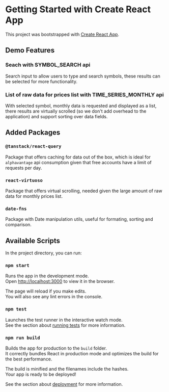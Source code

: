 # Getting Started with Create React App

This project was bootstrapped with [Create React App](https://github.com/facebook/create-react-app).

## Demo Features

### Seach with SYMBOL_SEARCH api

Search input to allow users to type and search symbols, these results can be selected for more functionality.

### List of raw data for prices list with TIME_SERIES_MONTHLY api

With selected symbol, monthly data is requested and displayed as a list, there results are virtually scrolled (so we don't add overhead to the application) and support sorting over data fields.

## Added Packages

### `@tanstack/react-query`

Package that offers caching for data out of the box, which is ideal for `alphavantage` api consumption given that free accounts have a limit of requests per day.

### `react-virtuoso`

Package that offers virtual scrolling, needed given the large amount of raw data for monthly prices list.

### `date-fns`

Package with Date manipulation utils, useful for formating, sorting and comparison.

## Available Scripts

In the project directory, you can run:

### `npm start`

Runs the app in the development mode.\
Open [http://localhost:3000](http://localhost:3000) to view it in the browser.

The page will reload if you make edits.\
You will also see any lint errors in the console.

### `npm test`

Launches the test runner in the interactive watch mode.\
See the section about [running tests](https://facebook.github.io/create-react-app/docs/running-tests) for more information.

### `npm run build`

Builds the app for production to the `build` folder.\
It correctly bundles React in production mode and optimizes the build for the best performance.

The build is minified and the filenames include the hashes.\
Your app is ready to be deployed!

See the section about [deployment](https://facebook.github.io/create-react-app/docs/deployment) for more information.

